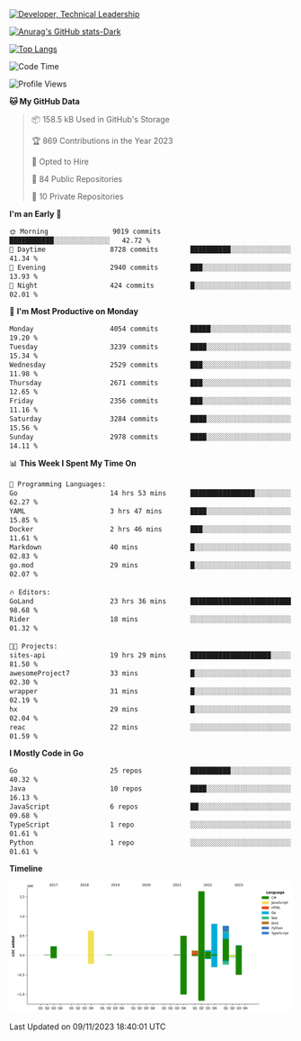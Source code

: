 <div>
  <a href="https://www.linkedin.com/in/arielpineiro/" target="_blank" rel="nofollow noopener noreferrer">
    <img src="https://img.shields.io/badge/-LinkedIn-%230077B5?style=for-the-badge&logo=linkedin&logoColor=white" alt="Developer, Technical Leadership" title="Ariel Piñeiro">
  </a>
</div>

[![Anurag's GitHub stats-Dark](https://github-readme-stats.vercel.app/api?username=arielsrv&show_icons=true&theme=dark#gh-dark-mode-only)](https://github.com/anuraghazra/github-readme-stats#gh-dark-mode-only)

[![Top Langs](https://github-readme-stats.vercel.app/api/top-langs/?username=arielsrv&layout=compact&langs_count=10&theme=dark#gh-dark-mode-only)](https://github.com/anuraghazra/github-readme-stats&theme=dark#gh-dark-mode-only)

<!--START_SECTION:waka-->
![Code Time](http://img.shields.io/badge/Code%20Time-266%20hrs%2059%20mins-blue)

![Profile Views](http://img.shields.io/badge/Profile%20Views-2-blue)

**🐱 My GitHub Data** 

> 📦 158.5 kB Used in GitHub's Storage 
 > 
> 🏆 869 Contributions in the Year 2023
 > 
> 💼 Opted to Hire
 > 
> 📜 84 Public Repositories 
 > 
> 🔑 10 Private Repositories 
 > 
**I'm an Early 🐤** 

```text
🌞 Morning                9019 commits        ███████████░░░░░░░░░░░░░░   42.72 % 
🌆 Daytime                8728 commits        ██████████░░░░░░░░░░░░░░░   41.34 % 
🌃 Evening                2940 commits        ███░░░░░░░░░░░░░░░░░░░░░░   13.93 % 
🌙 Night                  424 commits         █░░░░░░░░░░░░░░░░░░░░░░░░   02.01 % 
```
📅 **I'm Most Productive on Monday** 

```text
Monday                   4054 commits        █████░░░░░░░░░░░░░░░░░░░░   19.20 % 
Tuesday                  3239 commits        ████░░░░░░░░░░░░░░░░░░░░░   15.34 % 
Wednesday                2529 commits        ███░░░░░░░░░░░░░░░░░░░░░░   11.98 % 
Thursday                 2671 commits        ███░░░░░░░░░░░░░░░░░░░░░░   12.65 % 
Friday                   2356 commits        ███░░░░░░░░░░░░░░░░░░░░░░   11.16 % 
Saturday                 3284 commits        ████░░░░░░░░░░░░░░░░░░░░░   15.56 % 
Sunday                   2978 commits        ████░░░░░░░░░░░░░░░░░░░░░   14.11 % 
```


📊 **This Week I Spent My Time On** 

```text
💬 Programming Languages: 
Go                       14 hrs 53 mins      ████████████████░░░░░░░░░   62.27 % 
YAML                     3 hrs 47 mins       ████░░░░░░░░░░░░░░░░░░░░░   15.85 % 
Docker                   2 hrs 46 mins       ███░░░░░░░░░░░░░░░░░░░░░░   11.61 % 
Markdown                 40 mins             █░░░░░░░░░░░░░░░░░░░░░░░░   02.83 % 
go.mod                   29 mins             █░░░░░░░░░░░░░░░░░░░░░░░░   02.07 % 

🔥 Editors: 
GoLand                   23 hrs 36 mins      █████████████████████████   98.68 % 
Rider                    18 mins             ░░░░░░░░░░░░░░░░░░░░░░░░░   01.32 % 

🐱‍💻 Projects: 
sites-api                19 hrs 29 mins      ████████████████████░░░░░   81.50 % 
awesomeProject7          33 mins             █░░░░░░░░░░░░░░░░░░░░░░░░   02.30 % 
wrapper                  31 mins             █░░░░░░░░░░░░░░░░░░░░░░░░   02.19 % 
hx                       29 mins             █░░░░░░░░░░░░░░░░░░░░░░░░   02.04 % 
reac                     22 mins             ░░░░░░░░░░░░░░░░░░░░░░░░░   01.59 % 
```

**I Mostly Code in Go** 

```text
Go                       25 repos            ██████████░░░░░░░░░░░░░░░   40.32 % 
Java                     10 repos            ████░░░░░░░░░░░░░░░░░░░░░   16.13 % 
JavaScript               6 repos             ██░░░░░░░░░░░░░░░░░░░░░░░   09.68 % 
TypeScript               1 repo              ░░░░░░░░░░░░░░░░░░░░░░░░░   01.61 % 
Python                   1 repo              ░░░░░░░░░░░░░░░░░░░░░░░░░   01.61 % 
```



**Timeline**

![Lines of Code chart](https://raw.githubusercontent.com/arielsrv/arielsrv/main/assets/bar_graph.png)


 Last Updated on 09/11/2023 18:40:01 UTC
<!--END_SECTION:waka-->

